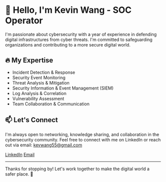 # 👋 Hello, I'm Kevin Wang - SOC Operator

I'm passionate about cybersecurity with a year of experience in defending digital infrastructures from cyber threats. I'm committed to safeguarding organizations and contributing to a more secure digital world.

## 🔥 My Expertise

- Incident Detection & Response
- Security Event Monitoring
- Threat Analysis & Mitigation
- Security Information & Event Management (SIEM)
- Log Analysis & Correlation
- Vulnerability Assessment
- Team Collaboration & Communication

## 📫 Let's Connect

I'm always open to networking, knowledge sharing, and collaboration in the cybersecurity community. Feel free to connect with me on LinkedIn or reach out via email: kevwang55@gmail.com

[LinkedIn](https://www.linkedin.com/in/kevinwang55)
[Email](mailto:kevwang55@gmail.com)

---

Thanks for stopping by! Let's work together to make the digital world a safer place. 👾

<!---
wevinkang/wevinkang is a ✨ special ✨ repository because its `README.md` (this file) appears on your GitHub profile.
You can click the Preview link to take a look at your changes.
--->

